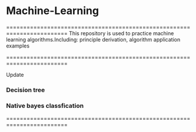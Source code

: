 # Machine-Learning
========================================================================
This repository is used to practice machine learning algorithms.Including: principle derivation, algorithm application examples





========================================================================

Update

### Decision tree
### Native bayes classfication

========================================================================



